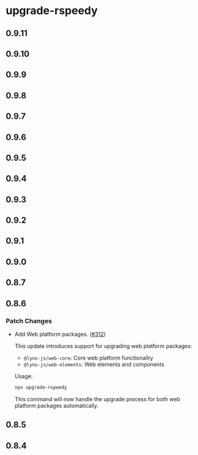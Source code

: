 # upgrade-rspeedy

## 0.9.11

## 0.9.10

## 0.9.9

## 0.9.8

## 0.9.7

## 0.9.6

## 0.9.5

## 0.9.4

## 0.9.3

## 0.9.2

## 0.9.1

## 0.9.0

## 0.8.7

## 0.8.6

### Patch Changes

- Add Web platform packages. ([#312](https://github.com/lynx-family/lynx-stack/pull/312))

  This update introduces support for upgrading web platform packages:

  - `@lynx-js/web-core`: Core web platform functionality
  - `@lynx-js/web-elements`: Web elements and components

  Usage:

  ```bash
  npx upgrade-rspeedy
  ```

  This command will now handle the upgrade process for both web platform packages automatically.

## 0.8.5

## 0.8.4

